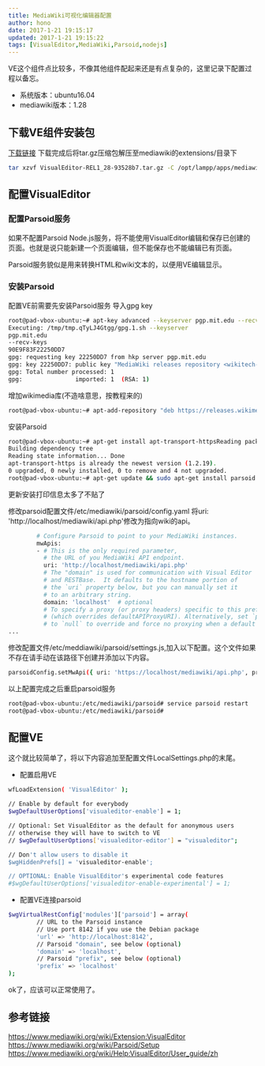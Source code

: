 ```yaml
---
title: MediaWiki可视化编辑器配置
author: hono
date: 2017-1-21 19:15:17 
updated: 2017-1-21 19:15:22
tags: [VisualEditor,MediaWiki,Parsoid,nodejs]
---
```


VE这个组件点比较多，不像其他组件配起来还是有点复杂的，这里记录下配置过程以备忘。

* 系统版本：ubuntu16.04
* mediawiki版本：1.28

## 下载VE组件安装包
[下载链接](https://www.mediawiki.org/wiki/Special:ExtensionDistributor/VisualEditor)
下载完成后将tar.gz压缩包解压至mediawiki的extensions/目录下<!--more-->

```bash
tar xzvf VisualEditor-REL1_28-93528b7.tar.gz -C /opt/lampp/apps/mediawiki/htdocs/extensions
```

## 配置VisualEditor
### 配置Parsoid服务
如果不配置Parsoid Node.js服务，将不能使用VisualEditor编辑和保存已创建的页面。也就是说只能新建一个页面编辑，但不能保存也不能编辑已有页面。

Parsoid服务貌似是用来转换HTML和wiki文本的，以便用VE编辑显示。

### 安装Parsoid
配置VE前需要先安装Parsoid服务
导入gpg key

```bash
root@pad-vbox-ubuntu:~# apt-key advanced --keyserver pgp.mit.edu --recv-keys 90E9F83F22250DD7
Executing: /tmp/tmp.qTyLJ4Gtgg/gpg.1.sh --keyserver
pgp.mit.edu
--recv-keys
90E9F83F22250DD7
gpg: requesting key 22250DD7 from hkp server pgp.mit.edu
gpg: key 22250DD7: public key "MediaWiki releases repository <wikitech-l@lists.wikimedia.org>" imported
gpg: Total number processed: 1
gpg:               imported: 1  (RSA: 1)
```

增加wikimedia库(不造啥意思，按教程来的)

```bash
root@pad-vbox-ubuntu:~# apt-add-repository "deb https://releases.wikimedia.org/debian jessie-mediawiki main"
```

安装Parsoid

```bash
root@pad-vbox-ubuntu:~# apt-get install apt-transport-httpsReading package lists... Done
Building dependency tree       
Reading state information... Done
apt-transport-https is already the newest version (1.2.19).
0 upgraded, 0 newly installed, 0 to remove and 4 not upgraded.
root@pad-vbox-ubuntu:~# apt-get update && sudo apt-get install parsoid
```
更新安装打印信息太多了不贴了

修改parsoid配置文件/etc/mediawiki/parsoid/config.yaml
将uri: 'http://localhost/mediawiki/api.php'修改为指向wiki的api。

```bash
        # Configure Parsoid to point to your MediaWiki instances.
        mwApis:
        - # This is the only required parameter,
          # the URL of you MediaWiki API endpoint.
          uri: 'http://localhost/mediawiki/api.php'
          # The "domain" is used for communication with Visual Editor
          # and RESTBase.  It defaults to the hostname portion of
          # the `uri` property below, but you can manually set it
          # to an arbitrary string.
          domain: 'localhost'  # optional
          # To specify a proxy (or proxy headers) specific to this prefix
          # (which overrides defaultAPIProxyURI). Alternatively, set `proxy`
          # to `null` to override and force no proxying when a default proxy
...
```
修改配置文件/etc/meddiawiki/parsoid/settings.js,加入以下配置。这个文件如果不存在请手动在该路径下创建并添加以下内容。

```bash
parsoidConfig.setMwApi({ uri: 'https://localhost/mediawiki/api.php', prefix: 'localhost', domain: 'localhost' });
```

以上配置完成之后重启parsoid服务
```bash
root@pad-vbox-ubuntu:/etc/mediawiki/parsoid# service parsoid restart 
root@pad-vbox-ubuntu:/etc/mediawiki/parsoid# 
```

## 配置VE 
这个就比较简单了，将以下内容追加至配置文件LocalSettings.php的末尾。

* 配置启用VE

```bash
wfLoadExtension( 'VisualEditor' );

// Enable by default for everybody
$wgDefaultUserOptions['visualeditor-enable'] = 1;

// Optional: Set VisualEditor as the default for anonymous users
// otherwise they will have to switch to VE
// $wgDefaultUserOptions['visualeditor-editor'] = "visualeditor";

// Don't allow users to disable it
$wgHiddenPrefs[] = 'visualeditor-enable';

// OPTIONAL: Enable VisualEditor's experimental code features
#$wgDefaultUserOptions['visualeditor-enable-experimental'] = 1;

```

* 配置VE连接parsoid

```bash
$wgVirtualRestConfig['modules']['parsoid'] = array(
        // URL to the Parsoid instance
        // Use port 8142 if you use the Debian package
        'url' => 'http://localhost:8142',
        // Parsoid "domain", see below (optional)
        'domain' => 'localhost',
        // Parsoid "prefix", see below (optional)
        'prefix' => 'localhost'
);
```
ok了，应该可以正常使用了。

## 参考链接
https://www.mediawiki.org/wiki/Extension:VisualEditor
https://www.mediawiki.org/wiki/Parsoid/Setup
https://www.mediawiki.org/wiki/Help:VisualEditor/User_guide/zh